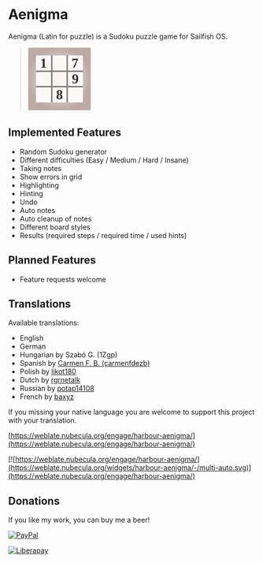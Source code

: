 # Aenigma
Aenigma (Latin for puzzle) is a Sudoku puzzle game for Sailfish OS.

>![](icons/128x128/harbour-aenigma.png)

## Implemented Features
- Random Sudoku generator
- Different difficulties (Easy / Medium / Hard / Insane)
- Taking notes
- Show errors in grid
- Highlighting
- Hinting
- Undo
- Auto notes
- Auto cleanup of notes
- Different board styles
- Results (required steps / required time / used hints)

## Planned Features
- Feature requests welcome

## Translations
Available translations:

- English
- German
- Hungarian by Szabó G. (1Zgp)
- Spanish by [Carmen F. B. (carmenfdezb)](https://github.com/carmenfdezb)
- Polish by [likot180](https://github.com/likot180)
- Dutch by [rgrnetalk](https://github.com/rgrnetalk)
- Russian by [potap14108](https://github.com/potap14108)
- French by [baxyz](https://github.com/baxyz)

If you missing your native language you are welcome to support this project with your translation.

[https://weblate.nubecula.org/engage/harbour-aenigma/](https://weblate.nubecula.org/engage/harbour-aenigma/)

[![https://weblate.nubecula.org/engage/harbour-aenigma/](https://weblate.nubecula.org/widgets/harbour-aenigma/-/multi-auto.svg)](https://weblate.nubecula.org/engage/harbour-aenigma/)

## Donations

If you like my work, you can buy me a beer! 

[![PayPal](https://www.paypalobjects.com/en_US/i/btn/btn_donate_LG.gif) ](https://www.paypal.com/paypalme/nubecula/1)

[![Liberapay](https://liberapay.com/assets/widgets/donate.svg)](https://liberapay.com/black-sheep-dev/donate)